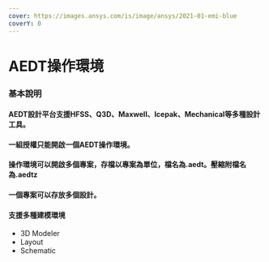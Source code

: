 ```yaml
---
cover: https://images.ansys.com/is/image/ansys/2021-01-emi-blue
coverY: 0
---
```


# AEDT操作環境

### 基本說明

#### AEDT設計平台支援HFSS、Q3D、Maxwell、Icepak、Mechanical等多種設計工具。

#### 一組授權只能開啟一個AEDT操作環境。

#### 操作環境可以開啟多個專案，存檔以專案為單位，檔名為.aedt。壓縮附檔名為.aedtz

#### 一個專案可以存放多個設計。

#### 支援多種建模環境

* 3D Modeler
* Layout
* Schematic





